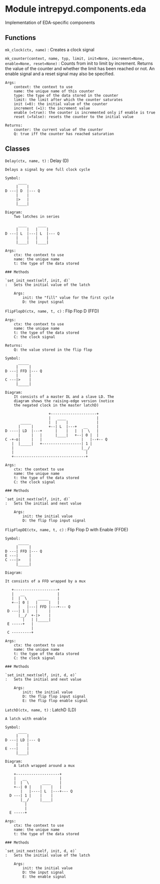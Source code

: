 Module intrepyd.components.eda
==============================
Implementation of EDA-specific components

Functions
---------

    
`mk_clock(ctx, name)`
:   Creates a clock signal

    
`mk_counter(context, name, typ, limit, init=None, increment=None, enable=None, reset=None)`
:   Counts from init to limit by increment. Returns the
    value of the counter and whether the limit has been
    reached or not. An enable signal and a reset signal
    may also be specified.
    
    Args:
        context: the context to use
        name: the unique name of this counter
        type: the type of the data stored in the counter
        limit: the limit after which the counter saturates
        init (=0): the initial value of the counter
        increment (=1): the increment value
        enable (=true): the counter is incremented only if enable is true
        reset (=false): resets the counter to the initial value
    
    Returns:
        counter: the current value of the counter
        Q: true iff the counter has reached saturation

Classes
-------

`Delay(ctx, name, t)`
:   Delay (D)
    
    Delays a signal by one full clock cycle
    
    Symbol:
          ____
         |    |
    D ---| D  |--- Q
         |    |
         |>   |
         |____|
    
    Diagram:
        Two latches in series
    
          ____     ____
         |    |   |    |
    D ---| L  |---| L  |--- Q
         |    |   |    |
         |____|   |____|
    
    Args:
        ctx: the context to use
        name: the unique name
        t: the type of the data stored

    ### Methods

    `set_init_next(self, init, d)`
    :   Sets the initial value of the latch
        
        Args:
            init: the "fill" value for the first cycle
            D: the input signal

`FlipFlopD(ctx, name, t, c)`
:   Flip Flop D (FFD)
    
    Args:
        ctx: the context to use
        name: the unique name
        t: the type of the data stored
        C: the clock signal
    
    Returns:
        Q: the value stored in the flip flop
    
    Symbol:
          _____
         |     |
    D ---| FFD |--- Q
         |     |
    C ---|>    |
         |_____|
    
    Diagram:
        It consists of a master DL and a slave LD. The
        diagram shows the raising-edge version (notice
        the negated clock in the master latchD)
    
                        +---------------------+
                        |   ____              |
           _____        |  |    |             |
          |     |       +--| L  |---+   __    |
    D ----| LD  |---+      |    |   |  |  \   |
          |     |   |      |____|   +--| 0 |  |
    C -+-o|     |   |                  |   |--+-- Q
       |  |_____|   +------------------| 1 |
       |                               |__/
       |                                 |
       +---------------------------------+
    
    Args:
        ctx: the context to use
        name: the unique name
        t: the type of the data stored
        C: the clock signal

    ### Methods

    `set_init_next(self, init, d)`
    :   Sets the initial and next value
        
        Args:
            init: the initial value
            D: the flip flop input signal

`FlipFlopDE(ctx, name, t, c)`
:   Flip Flop D with Enable (FFDE)
    
    Symbol:
          _____
         |     |
    D ---| FFD |--- Q
    E ---|     |
    C ---|>    |
         |_____|
    
    Diagram:
    
    It consists of a FFD wrapped by a mux
    
       +--------------------+
       |   __               |
       |  |  \     _____    |
       +--| 0 |   |     |   |
          |   |---| FFD |---+--- Q
     D ---| 1 |   |     |
          |__/  +-|>    |
            |   | |_____|
     E -----+   |
                |
     C ---------+
    
    Args:
        ctx: the context to use
        name: the unique name
        t: the type of the data stored
        C: the clock signal

    ### Methods

    `set_init_next(self, init, d, e)`
    :   Sets the initial and next value
        
        Args:
            init: the initial value
            D: the flip flop input signal
            E: the flip flop enable signal

`LatchD(ctx, name, t)`
:   LatchD (LD)
    
    A latch with enable
    
    Symbol:
          ____
         |    |
    D ---| LD |--- Q
         |    |
    E ---|    |
         |____|
    
    Diagram:
        A latch wrapped around a mux
    
        +--------------------+
        |   __               |
        |  |  \      ____    |
        +--| 0 |    |    |   |
           |   |----| L  |---+--- Q
      D ---| 1 |    |    |
           |__/     |____|
             |
             |
      E -----+
    
    Args:
        ctx: the context to use
        name: the unique name
        t: the type of the data stored

    ### Methods

    `set_init_next(self, init, d, e)`
    :   Sets the initial value of the latch
        
        Args:
            init: the initial value
            D: the input signal
            E: the enable signal